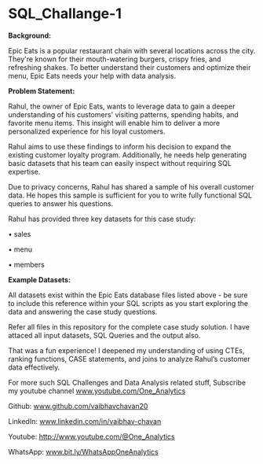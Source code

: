 # SQL_Challange-1

**Background:**

Epic Eats is a popular restaurant chain with several locations across the city. They're known for their mouth-watering burgers, crispy fries, and refreshing shakes. To better understand their customers and optimize their menu, Epic Eats needs your help with data analysis.

**Problem Statement:**

Rahul, the owner of Epic Eats, wants to leverage data to gain a deeper understanding of his customers' visiting patterns, spending habits, and favorite menu items. This insight will enable him to deliver a more personalized experience for his loyal customers.

Rahul aims to use these findings to inform his decision to expand the existing customer loyalty program. Additionally, he needs help generating basic datasets that his team can easily inspect without requiring SQL expertise.

Due to privacy concerns, Rahul has shared a sample of his overall customer data. He hopes this sample is sufficient for you to write fully functional SQL queries to answer his questions.

Rahul has provided three key datasets for this case study:

• sales

• menu

• members

**Example Datasets:**

All datasets exist within the Epic Eats database files listed above - be sure to include this reference within your SQL scripts as you start exploring the data and answering the case study questions.

Refer all files in this repository for the complete case study solution. I have attaced all input datasets, SQL Queries and the output also.

That was a fun experience! I deepened my understanding of using CTEs, ranking functions, CASE statements, and joins to analyze Rahul’s customer data effectively.

For more such SQL Challenges and Data Analysis related stuff, Subscribe my youtube channel www.youtube.com/One_Analytics

Github: www.github.com/vaibhavchavan20

LinkedIn: www.linkedin.com/in/vaibhav-chavan

Youtube: http://www.youtube.com/@One_Analytics

WhatsApp: www.bit.ly/WhatsAppOneAnalytics

